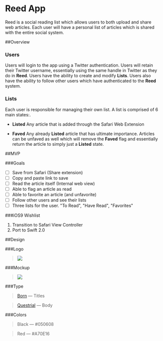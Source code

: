 # Reed App
Reed is a social reading list which allows users to both upload and share web articles. Each user will have a personal list of articles which is shared with the entire social system.

##Overview


### Users
Users will login to the app using a Twitter authentication. Users will retain their Twitter username, essentially using the same handle in Twitter as they do in **Reed**.  Users have the ability to create and modify **Lists**. Users also have the ability to follow other users which have authenticated to the **Reed** system.

### Lists
Each user is responsible for managing their own list. A list is comprised of 6 main states:.

- **Listed**  Any article that is added through the Safari Web Extension

- **Faved**  Any already **Listed** article that has ultimate importance. Articles can be unfaved as well which will remove the **Faved** flag and essentially return the article to simply just a **Listed** state.


##MVP

###Goals
* [ ] Save from Safari (Share extension)
* [ ] Copy and paste link to save
* [ ] Read the article itself (Internal web view)
* [ ] Able to flag an article as read
* [ ] Able to favorite an article (and unfavorite)
* [ ] Follow other users and see their lists
* [ ] Three lists for the user. "To Read", "Have Read", "Favorites"

###iOS9 Wishlist
>
1. Transition to Safari View Controller
2. Port to Swift 2.0

##Design

###Logo
> ![](http://i.imgur.com/LwQBbzem.png?1)

###Mockup
> ![](http://i.imgur.com/fPco5Dam.png?1)

###Type

>[Born](http://www.carlosdetoro.com/born/) — Titles


>[Questrial](http://www.fontsquirrel.com/fonts/questrial) — Body

###Colors
> Black — #050608

> Red — #A70E16